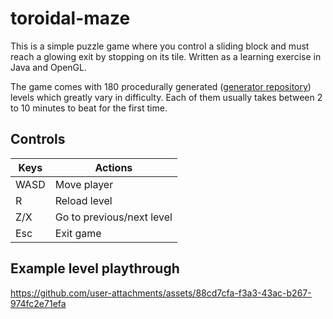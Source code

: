 # toroidal-maze
This is a simple puzzle game where you control a sliding block and must reach a glowing exit by stopping on its tile. Written as a learning exercise in Java and OpenGL.

The game comes with 180 procedurally generated ([generator repository](https://github.com/DeathFuel/toroidal-maze-levelgen)) levels which greatly vary in difficulty. Each of them usually takes between 2 to 10 minutes to beat for the first time.

## Controls

| Keys | Actions |
| ---- | ------- |
| WASD | Move player |
| R    | Reload level |
| Z/X  | Go to previous/next level |
| Esc  | Exit game |

## Example level playthrough
https://github.com/user-attachments/assets/88cd7cfa-f3a3-43ac-b267-974fc2e71efa
